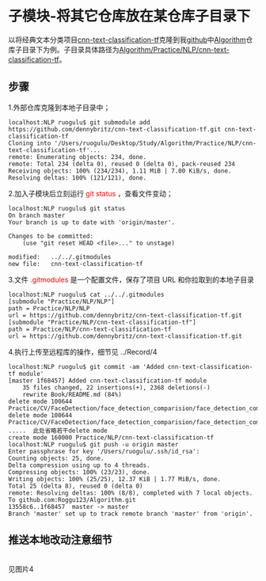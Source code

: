 # 子模块-将其它仓库放在某仓库子目录下
以将经典文本分类项目[cnn-text-classification-tf](https://github.com/dennybritz/cnn-text-classification-tf "With a Title")克隆到我[github](https://github.com/dennybritz/cnn-text-classification-tf "With a Title")中[Algorithm](https://github.com/Roggu123/Algorithm "With a Title")仓库子目录下为例。子目录具体路径为[Algorithm/Practice/NLP/cnn-text-classification-tf](https://github.com/Roggu123/Algorithm/tree/master/Practice/NLP "With a Title")。
## 步骤
1.外部仓库克隆到本地子目录中；

	localhost:NLP ruogulu$ git submodule add https://github.com/dennybritz/cnn-text-classification-tf.git cnn-text-classification-tf
	Cloning into '/Users/ruogulu/Desktop/Study/Algorithm/Practice/NLP/cnn-text-classification-tf'...
	remote: Enumerating objects: 234, done.
	remote: Total 234 (delta 0), reused 0 (delta 0), pack-reused 234
	Receiving objects: 100% (234/234), 1.11 MiB | 7.00 KiB/s, done.
	Resolving deltas: 100% (121/121), done. 
	
2.加入子模块后立刻运行 <font color=#FF0000>git status</font> ，查看文件变动；

	localhost:NLP ruogulu$ git status
	On branch master
	Your branch is up to date with 'origin/master'.

	Changes to be committed:  
		(use "git reset HEAD <file>..." to unstage)

	modified:   ../../.gitmodules
	new file:   cnn-text-classification-tf

3.文件 <font color=#FF0000>.gitmodules</font> 是一个配置文件，保存了项目 URL 和你拉取到的本地子目录
	
	localhost:NLP ruogulu$ cat ../../.gitmodules
	[submodule "Practice/NLP/NLP"]
	path = Practice/NLP/NLP
	url = https://github.com/dennybritz/cnn-text-classification-tf.git
	[submodule "Practice/NLP/cnn-text-classification-tf"]
	path = Practice/NLP/cnn-text-classification-tf
	url = https://github.com/dennybritz/cnn-text-classification-tf.git

4.执行上传至远程库的操作，细节见 ../Record/4

	localhost:NLP ruogulu$ git commit -am 'Added cnn-text-classification-tf module'
	[master 1f68457] Added cnn-text-classification-tf module  
		35 files changed, 22 insertions(+), 2368 deletions(-)
		rewrite Book/README.md (84%)
	delete mode 100644 Practice/CV/FaceDetection/face_detection_comparision/face_detection_comparision.xcodeproj/project.pbxproj
	delete mode 100644 Practice/CV/FaceDetection/face_detection_comparision/face_detection_comparision.xcodeproj/project.xcworkspace/contents.xcworkspacedata
	.....  此处省略若干delete mode
	create mode 160000 Practice/NLP/cnn-text-classification-tf
	localhost:NLP ruogulu$ git push -u origin master
	Enter passphrase for key '/Users/ruogulu/.ssh/id_rsa': 
	Counting objects: 25, done.
	Delta compression using up to 4 threads.
	Compressing objects: 100% (23/23), done.
	Writing objects: 100% (25/25), 12.37 KiB | 1.77 MiB/s, done.
	Total 25 (delta 8), reused 0 (delta 0)
	remote: Resolving deltas: 100% (8/8), completed with 7 local objects.
	To github.com:Roggu123/Algorithm.git
	13558c6..1f68457  master -> master
	Branch 'master' set up to track remote branch 'master' from 'origin'.

## 推送本地改动注意细节
<br>见图片4

